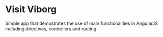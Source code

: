 # Visit Viborg
Simple app that demostrates the use of main functionalities in AngularJS including directives, controllers and routing

